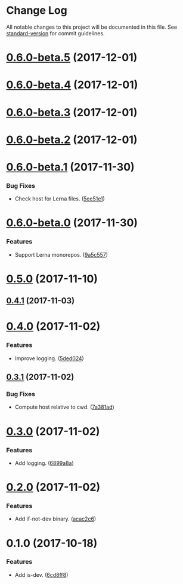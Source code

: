 # Change Log

All notable changes to this project will be documented in this file. See [standard-version](https://github.com/conventional-changelog/standard-version) for commit guidelines.

<a name="0.6.0-beta.5"></a>
# [0.6.0-beta.5](https://github.com/darkobits/is-dev/compare/v0.6.0-beta.4...v0.6.0-beta.5) (2017-12-01)



<a name="0.6.0-beta.4"></a>
# [0.6.0-beta.4](https://github.com/darkobits/is-dev/compare/v0.6.0-beta.3...v0.6.0-beta.4) (2017-12-01)



<a name="0.6.0-beta.3"></a>
# [0.6.0-beta.3](https://github.com/darkobits/is-dev/compare/v0.6.0-beta.2...v0.6.0-beta.3) (2017-12-01)



<a name="0.6.0-beta.2"></a>
# [0.6.0-beta.2](https://github.com/darkobits/is-dev/compare/v0.6.0-beta.1...v0.6.0-beta.2) (2017-12-01)



<a name="0.6.0-beta.1"></a>
# [0.6.0-beta.1](https://github.com/darkobits/is-dev/compare/v0.6.0-beta.0...v0.6.0-beta.1) (2017-11-30)


### Bug Fixes

* Check host for Lerna files. ([5ee51e1](https://github.com/darkobits/is-dev/commit/5ee51e1))



<a name="0.6.0-beta.0"></a>
# [0.6.0-beta.0](https://github.com/darkobits/is-dev/compare/v0.5.0...v0.6.0-beta.0) (2017-11-30)


### Features

* Support Lerna monorepos. ([9a5c557](https://github.com/darkobits/is-dev/commit/9a5c557))



<a name="0.5.0"></a>
# [0.5.0](https://github.com/darkobits/is-dev/compare/v0.4.1...v0.5.0) (2017-11-10)



<a name="0.4.1"></a>
## [0.4.1](https://github.com/darkobits/is-dev/compare/v0.4.0...v0.4.1) (2017-11-03)



<a name="0.4.0"></a>
# [0.4.0](https://github.com/darkobits/is-dev/compare/v0.3.1...v0.4.0) (2017-11-02)


### Features

* Improve logging. ([5ded024](https://github.com/darkobits/is-dev/commit/5ded024))



<a name="0.3.1"></a>
## [0.3.1](https://github.com/darkobits/is-dev/compare/v0.3.0...v0.3.1) (2017-11-02)


### Bug Fixes

* Compute host relative to cwd. ([7a381ad](https://github.com/darkobits/is-dev/commit/7a381ad))



<a name="0.3.0"></a>
# [0.3.0](https://github.com/darkobits/is-dev/compare/v0.2.0...v0.3.0) (2017-11-02)


### Features

* Add logging. ([6899a8a](https://github.com/darkobits/is-dev/commit/6899a8a))



<a name="0.2.0"></a>
# [0.2.0](https://github.com/darkobits/is-dev/compare/v0.1.0...v0.2.0) (2017-11-02)


### Features

* Add if-not-dev binary. ([acac2c6](https://github.com/darkobits/is-dev/commit/acac2c6))



<a name="0.1.0"></a>
# 0.1.0 (2017-10-18)


### Features

* Add is-dev. ([6cd8ff8](https://github.com/darkobits/dev-prepare/commit/6cd8ff8))
